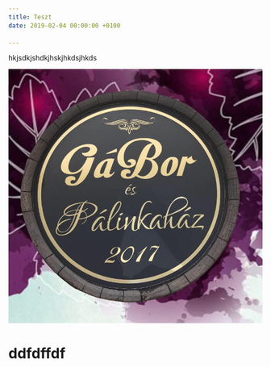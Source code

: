 ```yaml
---
title: Teszt
date: 2019-02-04 00:00:00 +0100

---
```

hkjsdkjshdkjhskjhkdsjhkds

![](/uploads/30415677_376118582791824_4984088888768200704_n.jpg)

# ddf**dffdf** 